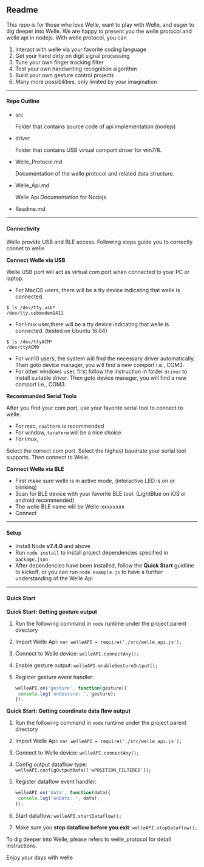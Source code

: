 ## Readme

This repo is for those who love Welle,  want to play with Welle,  and eager to dig deeper into Welle. We are happy to present you the welle protocol and welle api in nodejs. With welle protocol, you can 

1. Interact with welle via your favorite coding language
2. Get your hand dirty on digit signal processing
3. Tune your own finger tracking filter
4. Test your own handwriting recognition algorithm
5. Build your own gesture control projects
6. Many more possibilities, only limited by your imagination


-----



#### Repo Outline

- src 

  Folder that contains source code of api implementation (nodejs)

- driver

  Folder that contains USB virtual comport driver for win7/8.

- Welle_Protocol.md

  Documentation of the welle protocol and related data structure.

- Welle_Api.md


  Welle Api Documentation for Nodejs

- Readme.md

---

#### Connectivity

Welle provide USB and BLE access. Following steps guide you to correctly connet to welle



**Connect Welle via USB**

Welle USB port will act as virtual com port when connected to your PC or laptop.

- For MacOS users, there will be a tty device indicating that welle is connected.

```shell
$ ls /dev/tty.usb*
/dev/tty.usbmodem1411
```

- For linux user,there will be a tty device indicating that welle is connected. (tested on Ubuntu 16.04)

```Shell
$ ls /dev/ttyACM*
/dev/ttyACM0
```

- For win10 users,  the system will find the necessary driver automatically. Then goto device manager, you will find a new comport  i.e.,  COM3.
- For other windows user,  first follow the instruction in folder `driver` to install suitable driver. Then goto device manager, you will find a new comport  i.e.,  COM3.



**Recommanded Serial Tools**

After you find your com port, use your favorite serial tool to connect to welle.

- For mac, `coolterm` is recommended
- For window, `taraterm` will be a nice choice
- For linux, 

Select the correct com port. Select the highest baudrate your serial tool supports. Then connect to Welle.



**Connect Welle via BLE**

- First make sure welle is in active mode, (interactive LED is on or blinking)
- Scan for BLE device with your favorite BLE tool. (LightBlue on iOS or android recommended)
- The welle BLE name will be Welle-xxxxxxxx
- Connect

---

####  

#### Setup

- Install Node **v7.4.0** and above
- Run `node install`  to install project dependencies specified in `package.json`
- After dependencies have been installed, follow the **Quick Start** guidline to kickoff, or you can run `node example.js` to have a further understanding of the Welle Api

---

#### Quick Start

**Quick Start: Getting gesture output**

1. Run the following command in `node` runtime under the project parent directory

2. Import Welle Api: `var welleAPI = require('./src/welle_api.js');`

3. Connect to Welle device: `welleAPI.connectAny();`

4. Enable gesture output: `welleAPI.enableGestureOutput();`

5. Register gesture event handler: 

   ```javascript
   welleAPI.on('gesture', function(gesture){
   	console.log('onGesture: ', gesture);	
   });
   ```

**Quick Start: Getting coordinate data flow output**

1. Run the following command in `node` runtime under the project parent directory

2. Import Welle Api: `var welleAPI = require('./src/welle_api.js');`

3. Connect to Welle device: `welleAPI.connectAny();`

4. Config output dataflow type: `welleAPI.configOutputData(['wPOSITION_FILTERED']);`

5. Register dataflow event handler: 

   ```javascript
   welleAPI.on('data', function(data){
   	console.log('onData: ', data);	
   });
   ```

6. Start dataflow: `welleAPI.startDataflow();`

7. Make sure you **stop dataflow before you exit**: `welleAPI.stopDataflow();`



To dig deeper into Welle,  please refers to welle_protocol for detail instructions.

Enjoy your days with welle